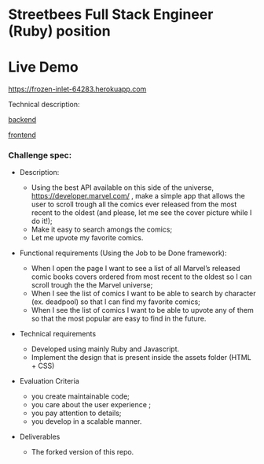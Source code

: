 # Streetbees Full Stack Engineer (Ruby) position

# Live Demo

https://frozen-inlet-64283.herokuapp.com

Technical description:

[backend](core_api/README.md)

[frontend](front_app/README.md) 

### Challenge spec:

- Description:
    - Using the best API available on this side of the universe, https://developer.marvel.com/ , make a simple app that allows the user to scroll trough all the comics ever released from the most recent to the oldest (and please, let me see the cover picture while I do it!);
    - Make it easy to search amongs the comics;
    - Let me upvote my favorite comics.

- Functional requirements (Using the Job to be Done framework):
    - When I open the page I want to see a list of all Marvel’s released comic books covers ordered from most recent to the oldest so I can scroll trough the the Marvel universe;
    - When I see the list of comics I want to be able to search by character (ex. deadpool) so that I can find my favorite comics;
    - When I see the list of comics I want to be able to upvote any of them so that the most popular are easy to find in the future.

- Technical requirements
    - Developed using mainly Ruby and Javascript.
    - Implement the design that is present inside the assets folder (HTML + CSS)

- Evaluation Criteria
    - you create maintainable code;
    - you care about the user experience ;
    - you pay attention to details;
    - you develop in a scalable manner.

- Deliverables
    - The forked version of this repo.
